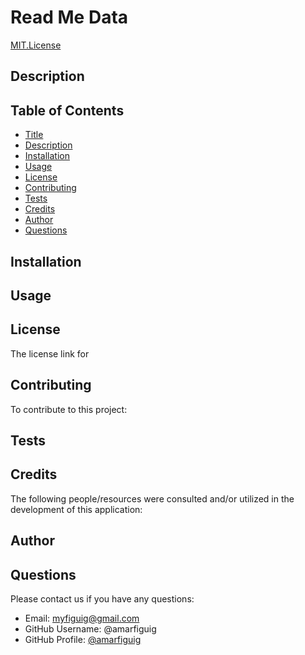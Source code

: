  # Read Me Data
 
 [MIT.License](https://img.shields.io/badge/License-MIT-blue.svg)
  
  
  ## Description
  

  
  ## Table of Contents
  
  - [Title](#title)
  - [Description](#description)
  - [Installation](#installation)
  - [Usage](#usage)
  - [License](#license)
  - [Contributing](#contributing)
  - [Tests](#tests)
  - [Credits](#credits)
  - [Author](#author)
  - [Questions](#questions)
  
  ## Installation
  

  
  ## Usage
  

  
  ## License
  
  The license link for
  
  ## Contributing
  
  To contribute to this project:

  
  ## Tests
  

  
  ## Credits
  
  The following people/resources were consulted and/or utilized in the development of this application:


  ## Author

  
  
  ## Questions
  Please contact us if you have any questions: 
  - Email: myfiguig@gmail.com
  - GitHub Username: @amarfiguig
  - GitHub Profile: [@amarfiguig](https://github.com/amarfiguig)

